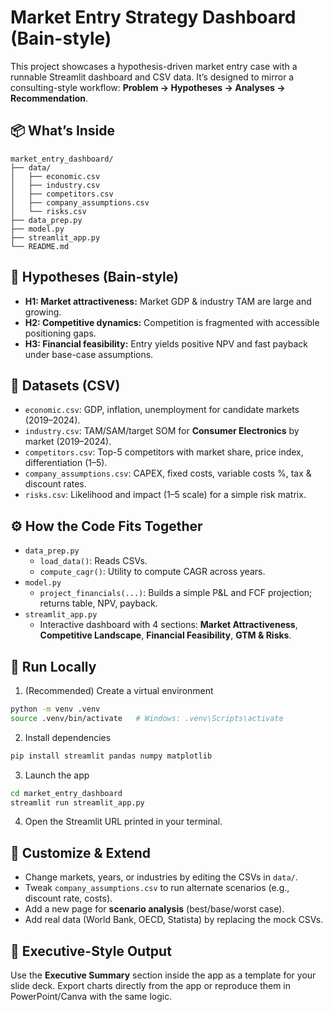 
# Market Entry Strategy Dashboard (Bain-style)

This project showcases a hypothesis-driven market entry case with a runnable Streamlit dashboard and CSV data. It’s designed to mirror a consulting-style workflow: **Problem → Hypotheses → Analyses → Recommendation**.

## 📦 What’s Inside
```
market_entry_dashboard/
├── data/
│   ├── economic.csv
│   ├── industry.csv
│   ├── competitors.csv
│   ├── company_assumptions.csv
│   └── risks.csv
├── data_prep.py
├── model.py
├── streamlit_app.py
└── README.md
```

## 🧠 Hypotheses (Bain-style)
- **H1: Market attractiveness:** Market GDP & industry TAM are large and growing.
- **H2: Competitive dynamics:** Competition is fragmented with accessible positioning gaps.
- **H3: Financial feasibility:** Entry yields positive NPV and fast payback under base-case assumptions.

## 📂 Datasets (CSV)
- `economic.csv`: GDP, inflation, unemployment for candidate markets (2019–2024).
- `industry.csv`: TAM/SAM/target SOM for **Consumer Electronics** by market (2019–2024).
- `competitors.csv`: Top-5 competitors with market share, price index, differentiation (1–5).
- `company_assumptions.csv`: CAPEX, fixed costs, variable costs %, tax & discount rates.
- `risks.csv`: Likelihood and impact (1–5 scale) for a simple risk matrix.

## ⚙️ How the Code Fits Together
- `data_prep.py`
  - `load_data()`: Reads CSVs.
  - `compute_cagr()`: Utility to compute CAGR across years.
- `model.py`
  - `project_financials(...)`: Builds a simple P&L and FCF projection; returns table, NPV, payback.
- `streamlit_app.py`
  - Interactive dashboard with 4 sections: **Market Attractiveness**, **Competitive Landscape**, **Financial Feasibility**, **GTM & Risks**.

## 🚀 Run Locally
1) (Recommended) Create a virtual environment
```bash
python -m venv .venv
source .venv/bin/activate   # Windows: .venv\Scripts\activate
```
2) Install dependencies
```bash
pip install streamlit pandas numpy matplotlib
```
3) Launch the app
```bash
cd market_entry_dashboard
streamlit run streamlit_app.py
```
4) Open the Streamlit URL printed in your terminal.

## 🧪 Customize & Extend
- Change markets, years, or industries by editing the CSVs in `data/`.
- Tweak `company_assumptions.csv` to run alternate scenarios (e.g., discount rate, costs).
- Add a new page for **scenario analysis** (best/base/worst case).
- Add real data (World Bank, OECD, Statista) by replacing the mock CSVs.

## 📝 Executive-Style Output
Use the **Executive Summary** section inside the app as a template for your slide deck. Export charts directly from the app or reproduce them in PowerPoint/Canva with the same logic.
